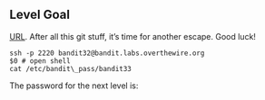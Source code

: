 ## Level Goal

[URL](https://overthewire.org/wargames/bandit/bandit33.html).
After all this git stuff, it’s time for another escape. Good luck!

```shell
ssh -p 2220 bandit32@bandit.labs.overthewire.org
$0 # open shell
cat /etc/bandit\_pass/bandit33
```

The password for the next level is: <!-- tQdtbs5D5i2vJwkO8mEyYEyTL8izoeJ0 -->